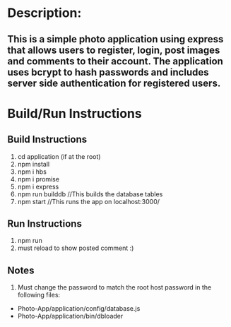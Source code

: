 # Description:

## This is a simple photo application using express that allows users to register, login, post images and comments to their account. The application uses bcrypt to hash passwords and includes server side authentication for registered users.


# Build/Run Instructions

## Build Instructions
1. cd application (if at the root)
2. npm install
3. npm i hbs
4. npm i promise
5. npm i express
6. npm run builddb //This builds the database tables
7. npm start //This runs the app on localhost:3000/

## Run Instructions
1. npm run
2. must reload to show posted comment :) 

## Notes
1. Must change the password to match the root host password in the following files:
* Photo-App/application/config/database.js
* Photo-App/application/bin/dbloader
